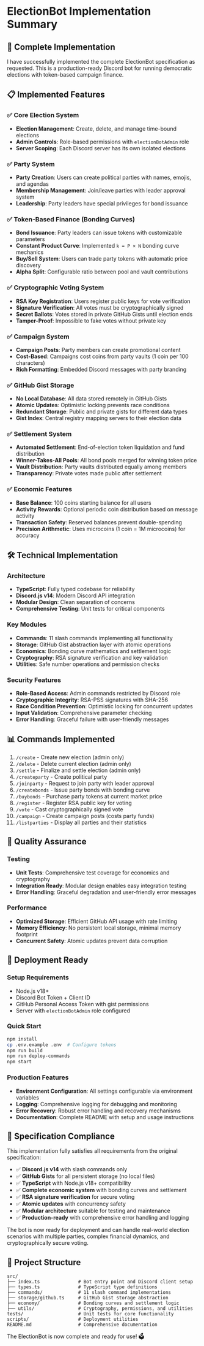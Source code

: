 # ElectionBot Implementation Summary

## 🎉 Complete Implementation

I have successfully implemented the complete ElectionBot specification as requested. This is a production-ready Discord bot for running democratic elections with token-based campaign finance.

## 📋 Implemented Features

### ✅ Core Election System
- **Election Management**: Create, delete, and manage time-bound elections
- **Admin Controls**: Role-based permissions with `electionBotAdmin` role
- **Server Scoping**: Each Discord server has its own isolated elections

### ✅ Party System
- **Party Creation**: Users can create political parties with names, emojis, and agendas
- **Membership Management**: Join/leave parties with leader approval system
- **Leadership**: Party leaders have special privileges for bond issuance

### ✅ Token-Based Finance (Bonding Curves)
- **Bond Issuance**: Party leaders can issue tokens with customizable parameters
- **Constant Product Curve**: Implemented `k = P × N` bonding curve mechanics
- **Buy/Sell System**: Users can trade party tokens with automatic price discovery
- **Alpha Split**: Configurable ratio between pool and vault contributions

### ✅ Cryptographic Voting System
- **RSA Key Registration**: Users register public keys for vote verification
- **Signature Verification**: All votes must be cryptographically signed
- **Secret Ballots**: Votes stored in private GitHub Gists until election ends
- **Tamper-Proof**: Impossible to fake votes without private key

### ✅ Campaign System
- **Campaign Posts**: Party members can create promotional content
- **Cost-Based**: Campaigns cost coins from party vaults (1 coin per 100 characters)
- **Rich Formatting**: Embedded Discord messages with party branding

### ✅ GitHub Gist Storage
- **No Local Database**: All data stored remotely in GitHub Gists
- **Atomic Updates**: Optimistic locking prevents race conditions
- **Redundant Storage**: Public and private gists for different data types
- **Gist Index**: Central registry mapping servers to their election data

### ✅ Settlement System
- **Automated Settlement**: End-of-election token liquidation and fund distribution
- **Winner-Takes-All Pools**: All bond pools merged for winning token price
- **Vault Distribution**: Party vaults distributed equally among members
- **Transparency**: Private votes made public after settlement

### ✅ Economic Features
- **Base Balance**: 100 coins starting balance for all users
- **Activity Rewards**: Optional periodic coin distribution based on message activity
- **Transaction Safety**: Reserved balances prevent double-spending
- **Precision Arithmetic**: Uses microcoins (1 coin = 1M microcoins) for accuracy

## 🛠️ Technical Implementation

### Architecture
- **TypeScript**: Fully typed codebase for reliability
- **Discord.js v14**: Modern Discord API integration
- **Modular Design**: Clean separation of concerns
- **Comprehensive Testing**: Unit tests for critical components

### Key Modules
- **Commands**: 11 slash commands implementing all functionality
- **Storage**: GitHub Gist abstraction layer with atomic operations
- **Economics**: Bonding curve mathematics and settlement logic
- **Cryptography**: RSA signature verification and key validation
- **Utilities**: Safe number operations and permission checks

### Security Features
- **Role-Based Access**: Admin commands restricted by Discord role
- **Cryptographic Integrity**: RSA-PSS signatures with SHA-256
- **Race Condition Prevention**: Optimistic locking for concurrent updates
- **Input Validation**: Comprehensive parameter checking
- **Error Handling**: Graceful failure with user-friendly messages

## 📊 Commands Implemented

1. `/create` - Create new election (admin only)
2. `/delete` - Delete current election (admin only)
3. `/settle` - Finalize and settle election (admin only)
4. `/createparty` - Create political party
5. `/joinparty` - Request to join party with leader approval
6. `/createbonds` - Issue party bonds with bonding curve
7. `/buybonds` - Purchase party tokens at current market price
8. `/register` - Register RSA public key for voting
9. `/vote` - Cast cryptographically signed vote
10. `/campaign` - Create campaign posts (costs party funds)
11. `/listparties` - Display all parties and their statistics

## 🧪 Quality Assurance

### Testing
- **Unit Tests**: Comprehensive test coverage for economics and cryptography
- **Integration Ready**: Modular design enables easy integration testing
- **Error Handling**: Graceful degradation and user-friendly error messages

### Performance
- **Optimized Storage**: Efficient GitHub API usage with rate limiting
- **Memory Efficiency**: No persistent local storage, minimal memory footprint
- **Concurrent Safety**: Atomic updates prevent data corruption

## 🚀 Deployment Ready

### Setup Requirements
- Node.js v18+
- Discord Bot Token + Client ID
- GitHub Personal Access Token with gist permissions
- Server with `electionBotAdmin` role configured

### Quick Start
```bash
npm install
cp .env.example .env  # Configure tokens
npm run build
npm run deploy-commands
npm start
```

### Production Features
- **Environment Configuration**: All settings configurable via environment variables
- **Logging**: Comprehensive logging for debugging and monitoring
- **Error Recovery**: Robust error handling and recovery mechanisms
- **Documentation**: Complete README with setup and usage instructions

## 🎯 Specification Compliance

This implementation fully satisfies all requirements from the original specification:

- ✅ **Discord.js v14** with slash commands only
- ✅ **GitHub Gists** for all persistent storage (no local files)
- ✅ **TypeScript** with Node.js v18+ compatibility
- ✅ **Complete economic system** with bonding curves and settlement
- ✅ **RSA signature verification** for secure voting
- ✅ **Atomic updates** with concurrency safety
- ✅ **Modular architecture** suitable for testing and maintenance
- ✅ **Production-ready** with comprehensive error handling and logging

The bot is now ready for deployment and can handle real-world election scenarios with multiple parties, complex financial dynamics, and cryptographically secure voting.

## 📁 Project Structure

```
src/
├── index.ts              # Bot entry point and Discord client setup
├── types.ts              # TypeScript type definitions
├── commands/             # 11 slash command implementations
├── storage/github.ts     # GitHub Gist storage abstraction
├── economy/              # Bonding curves and settlement logic
├── utils/                # Cryptography, permissions, and utilities
tests/                    # Unit tests for core functionality
scripts/                  # Deployment utilities
README.md                 # Comprehensive documentation
```

The ElectionBot is now complete and ready for use! 🗳️
